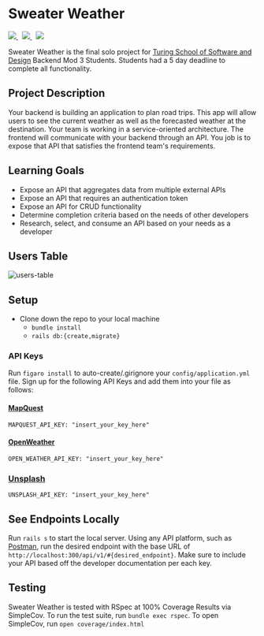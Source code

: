 # Sweater Weather
<p align="left">
  <a href ="https://ruby-doc.org/">
    <img src="https://img.shields.io/badge/RUBY-2.5.3-957DAD?style=for-the-badge">
  </a>
  &nbsp;
  <a href="https://guides.rubyonrails.org/">
    <img src="https://img.shields.io/badge/RAILS-5.2.4-957DAD?style=for-the-badge">
  </a>
  &nbsp;
  <a href="https://github.com/simplecov-ruby/simplecov">
    <img src="https://img.shields.io/badge/coverage-100%25-brightgreen?style=for-the-badge"> 
  </a>
</p>

Sweater Weather is the final solo project for [Turing School of Software and Design](https://turing.io/) Backend Mod 3 Students. Students had a 5 day deadline to complete all functionality.

## Project Description 

Your backend is building an application to plan road trips. This app will allow users to see the current weather as well as the forecasted weather at the destination. Your team is working in a service-oriented architecture. The frontend will communicate with your backend through an API. You job is to expose that API that satisfies the frontend team's requirements.

## Learning Goals
* Expose an API that aggregates data from multiple external APIs
* Expose an API that requires an authentication token
* Expose an API for CRUD functionality
* Determine completion criteria based on the needs of other developers
* Research, select, and consume an API based on your needs as a developer

## Users Table
<img src="https://i.ibb.co/frvvvKz/users-table.png" alt="users-table">

## Setup

* Clone down the repo to your local machine
  * `bundle install`
  * `rails db:{create,migrate}`

### API Keys

Run `figaro install` to auto-create/.girignore your `config/application.yml` file. Sign up for the following API Keys and add them into your file as follows:

#### [MapQuest](https://developer.mapquest.com/plan_purchase/steps/business_edition/business_edition_free/register)
```
MAPQUEST_API_KEY: "insert_your_key_here"
```

#### [OpenWeather](https://home.openweathermap.org/users/sign_up)
```
OPEN_WEATHER_API_KEY: "insert_your_key_here"
```

### [Unsplash](https://unsplash.com/developers)
```
UNSPLASH_API_KEY: "insert_your_key_here"
```

## See Endpoints Locally

Run `rails s` to start the local server. Using any API platform, such as [Postman](https://www.postman.com/downloads/), run the desired endpoint with the base URL of `http://localhost:300/api/v1/#{desired_endpoint}`. Make sure to include your API based off the developer documentation per each key. 

## Testing

Sweater Weather is tested with RSpec at 100% Coverage Results via SimpleCov. To run the test suite, run `bundle exec rspec`. To open SimpleCov, run `open coverage/index.html` 
